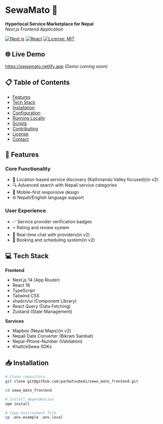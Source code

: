 # SewaMato 🔧  
**Hyperlocal Service Marketplace for Nepal**  
*Next.js Frontend Application*

[![Next.js](https://img.shields.io/badge/Next.js-14.2.3-black?logo=next.js)](https://nextjs.org/)
[![React](https://img.shields.io/badge/React-18.2.0-blue?logo=react)](https://react.dev/)
[![License: MIT](https://img.shields.io/badge/License-MIT-blue.svg)](https://opensource.org/licenses/MIT)


## 🌐 Live Demo
https://sewamato.netlify.app *(Demo coming soon)*

## 📋 Table of Contents
- [Features](#-features)
- [Tech Stack](#-tech-stack)
- [Installation](#-installation)
- [Configuration](#-configuration)
- [Running Locally](#-running-locally)
- [Scripts](#-scripts)
- [Contributing](#-contributing)
- [License](#-license)
- [Contact](#-contact)

## 🚀 Features
### Core Functionality
- 📍 Location-based service discovery (Kathmandu Valley focused)(in v2)
- 🔍 Advanced search with Nepali service categories
- 📱 Mobile-first responsive design
- 🌐 Nepali/English language support

### User Experience
- ✅ Service provider verification badges
- ⭐ Rating and review system
- 💬 Real-time chat with providers(in v2)
- 📅 Booking and scheduling system(in v2)

## 💻 Tech Stack
**Frontend**
- Next.js 14 (App Router)
- React 18
- TypeScript
- Tailwind CSS
- shadcn/ui (Component Library)
- React Query (Data Fetching)
- Zustand (State Management)

**Services**
- Mapbox (Nepal Maps)(in v2)
- Nepali Date Converter (Bikram Sambat)
- Nepal-Phone-Number (Validation)
- Khalti/eSewa SDKs

## 📥 Installation
```bash
# Clone repository
git clone git@github.com:parbatsubedi/sewa_mato_frontend.git

cd sewa_mato_frontend

# Install dependencies
npm install

# Copy environment file
cp .env.example .env.local